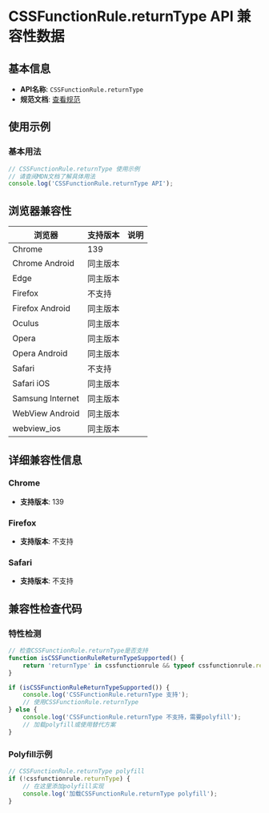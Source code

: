 # CSSFunctionRule.returnType API 兼容性数据

## 基本信息

- **API名称**: `CSSFunctionRule.returnType`
- **规范文档**: [查看规范](https://drafts.csswg.org/css-mixins/#dom-cssfunctionrule-returntype)

## 使用示例

### 基本用法

```javascript
// CSSFunctionRule.returnType 使用示例
// 请查阅MDN文档了解具体用法
console.log('CSSFunctionRule.returnType API');
```

## 浏览器兼容性

| 浏览器 | 支持版本 | 说明 |
|--------|----------|------|
| Chrome | 139 |  |
| Chrome Android | 同主版本 |  |
| Edge | 同主版本 |  |
| Firefox | 不支持 |  |
| Firefox Android | 同主版本 |  |
| Oculus | 同主版本 |  |
| Opera | 同主版本 |  |
| Opera Android | 同主版本 |  |
| Safari | 不支持 |  |
| Safari iOS | 同主版本 |  |
| Samsung Internet | 同主版本 |  |
| WebView Android | 同主版本 |  |
| webview_ios | 同主版本 |  |

## 详细兼容性信息

### Chrome

- **支持版本**: 139

### Firefox

- **支持版本**: 不支持

### Safari

- **支持版本**: 不支持

## 兼容性检查代码

### 特性检测

```javascript
// 检查CSSFunctionRule.returnType是否支持
function isCSSFunctionRuleReturnTypeSupported() {
    return 'returnType' in cssfunctionrule && typeof cssfunctionrule.returnType === 'function';
}

if (isCSSFunctionRuleReturnTypeSupported()) {
    console.log('CSSFunctionRule.returnType 支持');
    // 使用CSSFunctionRule.returnType
} else {
    console.log('CSSFunctionRule.returnType 不支持，需要polyfill');
    // 加载polyfill或使用替代方案
}
```

### Polyfill示例

```javascript
// CSSFunctionRule.returnType polyfill
if (!cssfunctionrule.returnType) {
    // 在这里添加polyfill实现
    console.log('加载CSSFunctionRule.returnType polyfill');
}
```

